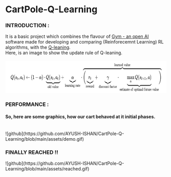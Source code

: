# CartPole-Q-Learning

<B><h3>INTRODUCTION :</h3></B>
It is a basic project which combines the flavour of <a href = "https://gym.openai.com/"> Gym - an open AI</a> software made for developing and comparing
(Reinforecemnt Learning) RL algorithms, with the <a href = "https://en.wikipedia.org/wiki/Q-learning">Q-leaning</a>.<br>
Here, is an image to show the update rule of Q-leaning.<br><br>
<img src="assets/Q_learning.png" width = "900" height = "100"><br>

<B><h3>PERFORMANCE :</h3></B>
<h4><B>So, here are some graphics, how our cart behaved at it initial phases.</B></h4><br>
![github](https://github.com/AYUSH-ISHAN/CartPole-Q-Learning/blob/main/assets/demo.gif)
<h3><B>FINALLY REACHED !!</B></h3>
![github](https://github.com/AYUSH-ISHAN/CartPole-Q-Learning/blob/main/assets/reached.gif)
